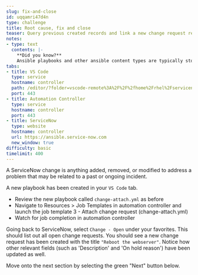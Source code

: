 ```yaml
---
slug: fix-and-close
id: uqqamri47d4n
type: challenge
title: Root cause, fix and close
teaser: Query previous created records and link a new change request record
notes:
- type: text
  contents: |-
    **Did you know?**
    Ansible playbooks and other ansible content types are typically stored in version control as plain text. This means that common approaches to continuous integration and continuous deployment are easily applied to automation content.
tabs:
- title: VS Code
  type: service
  hostname: controller
  path: /editor/?folder=vscode-remote%3A%2F%2F%2fhome%2Frhel%2Fservicenow_project
  port: 443
- title: Automation Controller
  type: service
  hostname: controller
  port: 443
- title: ServiceNow
  type: website
  hostname: controller
  url: https://ansible.service-now.com
  new_window: true
difficulty: basic
timelimit: 400
---
```

A ServiceNow change is anything added, removed, or modified to address a problem that may be related to a past or ongoing incident.

A new playbook has been created in your `VS Code` tab.
- Review the new playbook called `change-attach.yml` as before
- Navigate to Resources > Job Templates in automation controller and launch the job template 3 - Attach change request (change-attach.yml)
- Watch for job completion in automation controller

Going back to ServiceNow, select `Change - Open` under your favorites. This should list out all open change requests. You should see a new change request has been created with the title `"Reboot the webserver"`. Notice how other relevant fields (such as 'Description' and 'On hold reason') have been updated as well.

Move onto the next section by selecting the green "Next" button below.